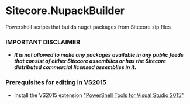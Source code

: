 Sitecore.NupackBuilder
============

Powershell scripts that builds nuget packages from Sitecore zip files

### IMPORTANT DISCLAIMER 
* **_It is not allowed to make any packages available in any public feeds that consist of either Sitecore assemblies or has the Sitecore distributed commercial licensed assemblies in it._**

### Prerequisites for editing in VS2015

* Install the VS2015 extension ["PowerShell Tools for Visual Studio 2015"](https://visualstudiogallery.msdn.microsoft.com/c9eb3ba8-0c59-4944-9a62-6eee37294597/)
